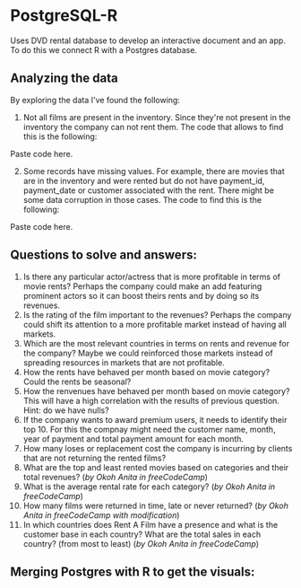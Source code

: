 # PostgreSQL-R
Uses DVD rental database to develop an interactive document and an app. To do this we connect R with a Postgres database.
## Analyzing the data
By exploring the data I've found the following:
1. Not all films are present in the inventory. Since they're not present in the inventory the company can not rent them. The code that allows to find this is the following:

Paste code here.

2. Some records have missing values. For example, there are movies that are in the inventory and were rented but do not have payment_id, payment_date or customer associated with the rent. There might be some data corruption in those cases. The code to find this is the following:

Paste code here.

## Questions to solve and answers:
1. Is there any particular actor/actress that is more profitable in terms of movie rents? Perhaps the company could make an add featuring prominent actors so it can boost theirs rents and by doing so its revenues.
2. Is the rating of the film important to the revenues? Perhaps the company could shift its attention to a more profitable market instead of having all markets.
3. Which are the most relevant countries in terms on rents and revenue for the company? Maybe we could reinforced those markets instead of spreading resources in markets that are not profitable.
4. How the rents have behaved per month based on movie category? Could the rents be seasonal?
5. How the renvenues have behaved per month based on movie category? This will have a high correlation with the results of previous question. Hint: do we have nulls?
6. If the company wants to award premium users, it needs to identify their top 10. For this the compnay might need the customer name, month, year of payment and total payment amount for each month.
7. How many loses or replacement cost the company is incurring by clients that are not returning the rented films?
8. What are the top and least rented movies based on categories and their total revenues? (*by Okoh Anita in freeCodeCamp*)
9. What is the average rental rate for each category? (*by Okoh Anita in freeCodeCamp*)
10. How many films were returned in time, late or never returned? (*by Okoh Anita in freeCodeCamp with modification*)
11. In which countries does Rent A Film have a presence and what is the customer base in each country? What are the total sales in each country? (from most to least) (*by Okoh Anita in freeCodeCamp*)

## Merging Postgres with R to get the visuals:
